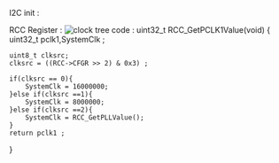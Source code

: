 I2C init :



RCC Register : 
![clock tree](https://github.com/user-attachments/assets/ba8a6af2-bdee-49ce-8b7b-480832cb73bc)
code : 
uint32_t RCC_GetPCLK1Value(void)
{
    uint32_t pclk1,SystemClk ;
    
    uint8_t clksrc;
    clksrc = ((RCC->CFGR >> 2) & 0x3) ;

    if(clksrc == 0){
        SystemClk = 16000000;
    }else if(clksrc ==1){
        SystemClk = 8000000;
    }else if(clksrc ==2){
        SystemClk = RCC_GetPLLValue(); 
    }
    return pclk1 ;
}
